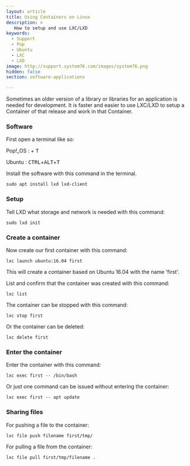 ```yaml
---
layout: article
title: Using Containers on Linux
description: >
   How to setup and use LXC/LXD
keywords:
  - Support
  - Pop
  - Ubuntu
  - LXC
  - LXD
image: http://support.system76.com/images/system76.png
hidden: false
section: software-applications

---
```


Sometimes an older version of a library or libraries for an application is needed for development. It is faster and easier to use LXC/LXD to setup a Container of that release and work in that Container.

### Software

First open a terminal like so:

Pop!_OS : <kbd><span class="fl-pop-key"></span></kbd> + <kbd>T</kbd>

Ubuntu : <kbd>CTRL</kbd>+<kbd>ALT</kbd>+<kbd>T</kbd>

Install the software with this command in the terminal.

```
sudo apt install lxd lxd-client
```

### Setup

Tell LXD what storage and network is needed with this command:

```
sudo lxd init
```

### Create a container

Now create our first container with this command:

```
lxc launch ubuntu:16.04 first
```

This will create a container based on Ubuntu 16.04 with the name 'first'.

List and confirm that the container was created with this command:

```
lxc list
```

The container can be stopped with this command:

```
lxc stop first
```

Or the container can be deleted:

```
lxc delete first
```

### Enter the container

Enter the container with this command:

```
lxc exec first -- /bin/bash
```

Or just one command can be issued without entering the container:

```
lxc exec first -- apt update
```

### Sharing files

For pushing a file to the container:

```
lxc file push filename first/tmp/
```

For pulling a file from the container:

```
lxc file pull first/tmp/filename .
```
